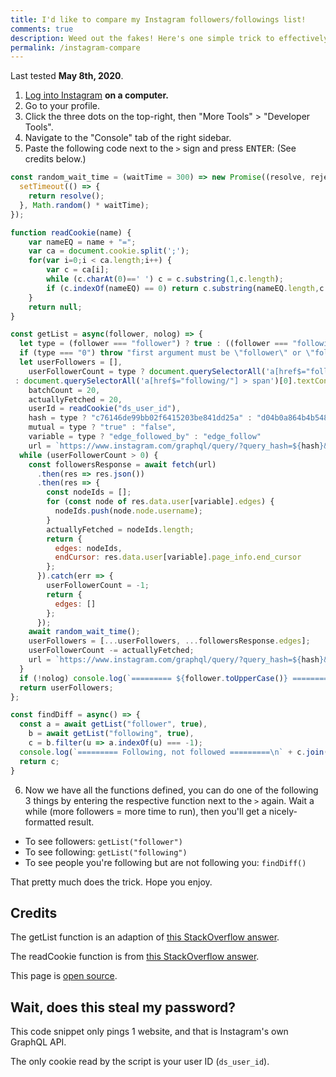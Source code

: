 ```yaml
---
title: I'd like to compare my Instagram followers/followings list!
comments: true
description: Weed out the fakes! Here's one simple trick to effectively compare your followers and followings list, so you can unfollow those traitors who never follows you back, and keep your Instagram COOL and CLEAN, without leaking your password!
permalink: /instagram-compare
---
```


Last tested **May 8th, 2020**.

1. [Log into Instagram](https://instagram.com) **on a computer.**
2. Go to your profile.
3. Click the three dots on the top-right, then "More Tools" > "Developer Tools".
4. Navigate to the "Console" tab of the right sidebar.
5. Paste the following code next to the `>` sign and press <kbd>ENTER</kbd>: (See credits below.)
  ```js
  const random_wait_time = (waitTime = 300) => new Promise((resolve, reject) => {
    setTimeout(() => {
      return resolve();
    }, Math.random() * waitTime);
  });

  function readCookie(name) {
      var nameEQ = name + "=";
      var ca = document.cookie.split(';');
      for(var i=0;i < ca.length;i++) {
          var c = ca[i];
          while (c.charAt(0)==' ') c = c.substring(1,c.length);
          if (c.indexOf(nameEQ) == 0) return c.substring(nameEQ.length,c.length);
      }
      return null;
  }

  const getList = async(follower, nolog) => {
    let type = (follower === "follower") ? true : ((follower === "following") ? false : "0");
    if (type === "0") throw "first argument must be \"follower\" or \"following\".";
    let userFollowers = [],
      userFollowerCount = type ? document.querySelectorAll('a[href$="followers/"] > span')[0].textContent
   : document.querySelectorAll('a[href$="following/"] > span')[0].textContent
      batchCount = 20,
      actuallyFetched = 20,
      userId = readCookie("ds_user_id"),
      hash = type ? "c76146de99bb02f6415203be841dd25a" : "d04b0a864b4b54837c0d870b0e77e076",
      mutual = type ? "true" : "false",
      variable = type ? "edge_followed_by" : "edge_follow"
      url = `https://www.instagram.com/graphql/query/?query_hash=${hash}&variables={"id":"${userId}","include_reel":true,"fetch_mutual":${mutual},"first":"${batchCount}"}`;
    while (userFollowerCount > 0) {
      const followersResponse = await fetch(url)
        .then(res => res.json())
        .then(res => {
          const nodeIds = [];
          for (const node of res.data.user[variable].edges) {
            nodeIds.push(node.node.username);
          }
          actuallyFetched = nodeIds.length;
          return {
            edges: nodeIds,
            endCursor: res.data.user[variable].page_info.end_cursor
          };
        }).catch(err => {
          userFollowerCount = -1;
          return {
            edges: []
          };
        });
      await random_wait_time();
      userFollowers = [...userFollowers, ...followersResponse.edges];
      userFollowerCount -= actuallyFetched;
      url = `https://www.instagram.com/graphql/query/?query_hash=${hash}&variables={"id":"${userId}","include_reel":true,"fetch_mutual":${mutual},"first":${batchCount},"after":"${followersResponse.endCursor}"}`;
    }
    if (!nolog) console.log(`========= ${follower.toUpperCase()} =========\n` + userFollowers.join("\n"));
    return userFollowers;
  };

  const findDiff = async() => {
    const a = await getList("follower", true),
      b = await getList("following", true),
      c = b.filter(u => a.indexOf(u) === -1);
    console.log(`========= Following, not followed =========\n` + c.join("\n"))
    return c;
  }
  ```
6. Now we have all the functions defined, you can do one of the following 3 things by entering the respective function next to the `>` again. Wait a while (more followers = more time to run), then you'll get a nicely-formatted result.

* To see followers: `getList("follower")`
* To see following: `getList("following")`
* To see people you're following but are not following you: `findDiff()`

That pretty much does the trick. Hope you enjoy.

## Credits
The getList function is an adaption of [this StackOverflow answer](https://stackoverflow.com/a/57443299).

The readCookie function is from [this StackOverflow answer](https://stackoverflow.com/a/15724300).

This page is [open source](https://github.com/austinhuang0131/austinhuang0131.github.io/blob/master/instagram-compare.md).

## Wait, does this steal my password?
This code snippet only pings 1 website, and that is Instagram's own GraphQL API.

The only cookie read by the script is your user ID (`ds_user_id`).
